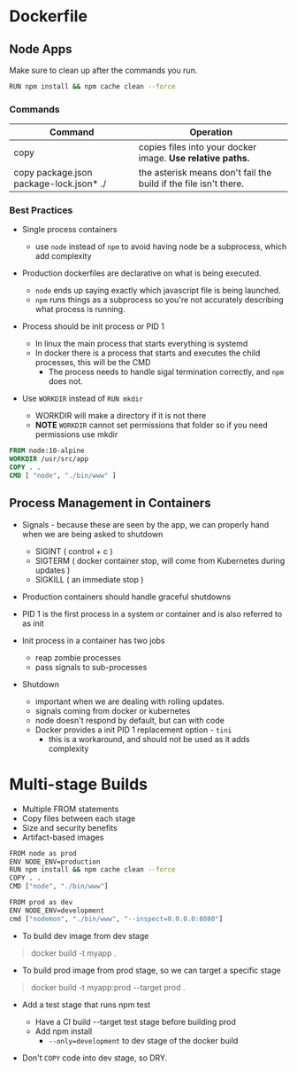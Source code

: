 # Dockerfile

## Node Apps

Make sure to clean up after the commands you run.
```bash
RUN npm install && npm cache clean --force
```

### Commands

Command|Operation
---|---
copy|copies files into your docker image. **Use relative paths.**
copy package.json package-lock.json* ./|the asterisk means don't fail the build if the file isn't there.

### Best Practices

- Single process containers
  - use `node` instead of `npm` to avoid having node be a subprocess, which add complexity

- Production dockerfiles are declarative on what is being executed.
  - `node` ends up saying exactly which javascript file is being launched.
  - `npm` runs things as a subprocess so you're not accurately describing what process is running.

- Process should be init process or PID 1
  - In linux the main process that starts everything is systemd
  - In docker there is a process that starts and executes the child processes, this will be the CMD
    - The process needs to handle sigal termination correctly, and `npm` does not.

- Use `WORKDIR` instead of `RUN mkdir`
  - WORKDIR will make a directory if it is not there
  - **NOTE** `WORKDIR` cannot set permissions that folder so if you need permissions use mkdir

```dockerfile
FROM node:10-alpine
WORKDIR /usr/src/app
COPY . .
CMD [ "node", "./bin/www" ]
 ```

 
## Process Management in Containers
- Signals - because these are seen by the app, we can properly hand when we are being asked to shutdown
  - SIGINT  ( control + c )
  - SIGTERM ( docker container stop, will come from Kubernetes during updates )
  - SIGKILL ( an immediate stop )

- Production containers should handle graceful shutdowns

 - PID 1 is the first process in a system or container and is also referred to as init
 - Init process in a container has two jobs
   - reap zombie processes
   - pass signals to sub-processes

- Shutdown
  - important when we are dealing with rolling updates.
  - signals coming from docker or kubernetes
  - node doesn't respond by default, but can with code
  - Docker provides a init PID 1 replacement option - `tini`
    - this is a workaround, and should not be used as it adds complexity

# Multi-stage Builds
- Multiple FROM statements
- Copy files between each stage
- Size and security benefits
- Artifact-based images

```bash
FROM node as prod
ENV NODE_ENV=production
RUN npm install && npm cache clean --force
COPY . .
CMD ["node", "./bin/www"]

FROM prod as dev
ENV NODE_ENV=development
cmd ["nodemon", "./bin/www", "--inspect=0.0.0.0:8080"]
```

- To build dev image from dev stage
> docker build -t myapp .

- To build prod image from prod stage, so we can target a specific stage
> docker build -t myapp:prod --target prod .

- Add a test stage that runs npm test
  - Have a CI build --target test stage before building prod
  - Add npm install
    - `--only=development` to dev stage of the docker build

- Don't `COPY` code into dev stage, so DRY.